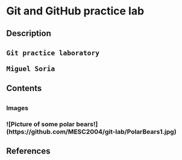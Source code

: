 # Git and GitHub practice lab

<h2>Description<h2>

    Git practice laboratory

    Miguel Soria

<h2>Contents<h2>
    <h3>Images<h3>
        ![Picture of some polar bears!](https://github.com/MESC2004/git-lab/PolarBears1.jpg)
<h2>References<h2>
